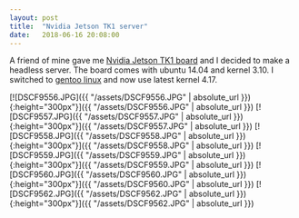```yaml
---
layout: post
title:  "Nvidia Jetson TK1 server"
date:   2018-06-16 20:08:00
---
```


A friend of mine gave me [Nvidia Jetson TK1 board](http://www.nvidia.com/object/jetson-tk1-embedded-dev-kit.html) and I decided to make a headless server.
The board comes with ubuntu 14.04 and kernel 3.10. I switched to [gentoo linux](https://blog.ramses-pyramidenbau.de/?p=342) and now use latest kernel 4.17.


[![DSCF9556.JPG]({{ "/assets/DSCF9556.JPG" | absolute_url }}){:height="300px"}]({{ "/assets/DSCF9556.JPG" | absolute_url }})
[![DSCF9557.JPG]({{ "/assets/DSCF9557.JPG" | absolute_url }}){:height="300px"}]({{ "/assets/DSCF9557.JPG" | absolute_url }})
[![DSCF9558.JPG]({{ "/assets/DSCF9558.JPG" | absolute_url }}){:height="300px"}]({{ "/assets/DSCF9558.JPG" | absolute_url }})
[![DSCF9559.JPG]({{ "/assets/DSCF9559.JPG" | absolute_url }}){:height="300px"}]({{ "/assets/DSCF9559.JPG" | absolute_url }})
[![DSCF9560.JPG]({{ "/assets/DSCF9560.JPG" | absolute_url }}){:height="300px"}]({{ "/assets/DSCF9560.JPG" | absolute_url }})
[![DSCF9562.JPG]({{ "/assets/DSCF9562.JPG" | absolute_url }}){:height="300px"}]({{ "/assets/DSCF9562.JPG" | absolute_url }})
